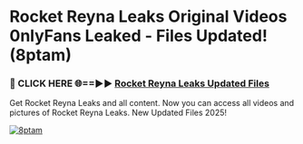 # Rocket Reyna Leaks Original Videos 0nlyFans Leaked - Files Updated! (8ptam)

<h3>🔴 CLICK HERE 🌐==►► <a href="https://tinyurl.com/2m67pmp6" rel="nofollow">Rocket Reyna Leaks Updated Files</a></h3>

Get Rocket Reyna Leaks and all content. Now you can access all videos and pictures of Rocket Reyna Leaks. New Updated Files 2025!

[![8ptam](https://i.imgur.com/H4QAA4z.gif)](https://tinyurl.com/2m67pmp6)